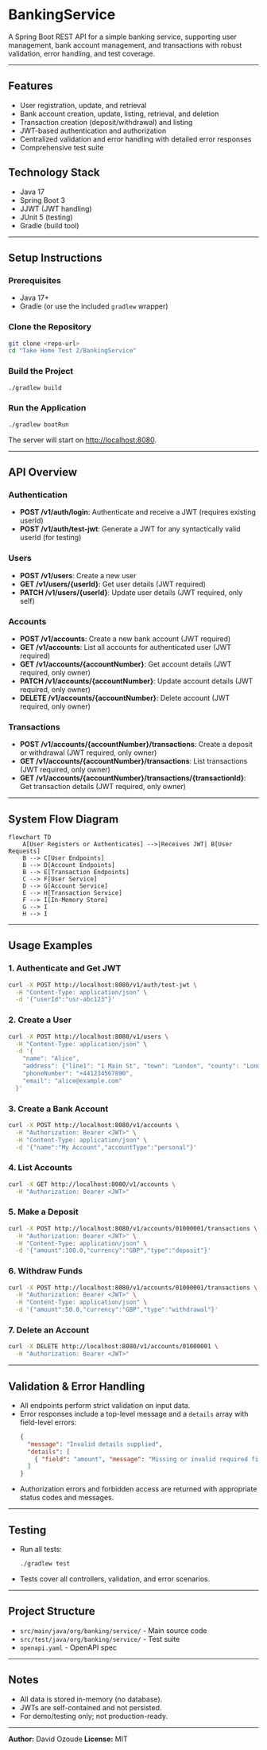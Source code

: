 # BankingService

A Spring Boot REST API for a simple banking service, supporting user management, bank account management, and transactions with robust validation, error handling, and test coverage.

---

## Features
- User registration, update, and retrieval
- Bank account creation, update, listing, retrieval, and deletion
- Transaction creation (deposit/withdrawal) and listing
- JWT-based authentication and authorization
- Centralized validation and error handling with detailed error responses
- Comprehensive test suite

## Technology Stack
- Java 17
- Spring Boot 3
- JJWT (JWT handling)
- JUnit 5 (testing)
- Gradle (build tool)

---

## Setup Instructions

### Prerequisites
- Java 17+
- Gradle (or use the included `gradlew` wrapper)

### Clone the Repository
```sh
git clone <repo-url>
cd "Take Home Test 2/BankingService"
```

### Build the Project
```sh
./gradlew build
```

### Run the Application
```sh
./gradlew bootRun
```
The server will start on [http://localhost:8080](http://localhost:8080).

---

## API Overview

### Authentication
- **POST /v1/auth/login**: Authenticate and receive a JWT (requires existing userId)
- **POST /v1/auth/test-jwt**: Generate a JWT for any syntactically valid userId (for testing)

### Users
- **POST /v1/users**: Create a new user
- **GET /v1/users/{userId}**: Get user details (JWT required)
- **PATCH /v1/users/{userId}**: Update user details (JWT required, only self)

### Accounts
- **POST /v1/accounts**: Create a new bank account (JWT required)
- **GET /v1/accounts**: List all accounts for authenticated user (JWT required)
- **GET /v1/accounts/{accountNumber}**: Get account details (JWT required, only owner)
- **PATCH /v1/accounts/{accountNumber}**: Update account details (JWT required, only owner)
- **DELETE /v1/accounts/{accountNumber}**: Delete account (JWT required, only owner)

### Transactions
- **POST /v1/accounts/{accountNumber}/transactions**: Create a deposit or withdrawal (JWT required, only owner)
- **GET /v1/accounts/{accountNumber}/transactions**: List transactions (JWT required, only owner)
- **GET /v1/accounts/{accountNumber}/transactions/{transactionId}**: Get transaction details (JWT required, only owner)

---

## System Flow Diagram

```mermaid
flowchart TD
    A[User Registers or Authenticates] -->|Receives JWT| B[User Requests]
    B --> C[User Endpoints]
    B --> D[Account Endpoints]
    B --> E[Transaction Endpoints]
    C --> F[User Service]
    D --> G[Account Service]
    E --> H[Transaction Service]
    F --> I[In-Memory Store]
    G --> I
    H --> I
```

---

## Usage Examples

### 1. Authenticate and Get JWT
```sh
curl -X POST http://localhost:8080/v1/auth/test-jwt \
  -H "Content-Type: application/json" \
  -d '{"userId":"usr-abc123"}'
```

### 2. Create a User
```sh
curl -X POST http://localhost:8080/v1/users \
  -H "Content-Type: application/json" \
  -d '{
    "name": "Alice",
    "address": {"line1": "1 Main St", "town": "London", "county": "London", "postcode": "E1 6AN"},
    "phoneNumber": "+441234567890",
    "email": "alice@example.com"
  }'
```

### 3. Create a Bank Account
```sh
curl -X POST http://localhost:8080/v1/accounts \
  -H "Authorization: Bearer <JWT>" \
  -H "Content-Type: application/json" \
  -d '{"name":"My Account","accountType":"personal"}'
```

### 4. List Accounts
```sh
curl -X GET http://localhost:8080/v1/accounts \
  -H "Authorization: Bearer <JWT>"
```

### 5. Make a Deposit
```sh
curl -X POST http://localhost:8080/v1/accounts/01000001/transactions \
  -H "Authorization: Bearer <JWT>" \
  -H "Content-Type: application/json" \
  -d '{"amount":100.0,"currency":"GBP","type":"deposit"}'
```

### 6. Withdraw Funds
```sh
curl -X POST http://localhost:8080/v1/accounts/01000001/transactions \
  -H "Authorization: Bearer <JWT>" \
  -H "Content-Type: application/json" \
  -d '{"amount":50.0,"currency":"GBP","type":"withdrawal"}'
```

### 7. Delete an Account
```sh
curl -X DELETE http://localhost:8080/v1/accounts/01000001 \
  -H "Authorization: Bearer <JWT>"
```

---

## Validation & Error Handling
- All endpoints perform strict validation on input data.
- Error responses include a top-level message and a `details` array with field-level errors:
  ```json
  {
    "message": "Invalid details supplied",
    "details": [
      { "field": "amount", "message": "Missing or invalid required field: amount", "type": "missing" }
    ]
  }
  ```
- Authorization errors and forbidden access are returned with appropriate status codes and messages.

---

## Testing
- Run all tests:
  ```sh
  ./gradlew test
  ```
- Tests cover all controllers, validation, and error scenarios.

---

## Project Structure
- `src/main/java/org/banking/service/` - Main source code
- `src/test/java/org/banking/service/` - Test suite
- `openapi.yaml` - OpenAPI spec

---

## Notes
- All data is stored in-memory (no database).
- JWTs are self-contained and not persisted.
- For demo/testing only; not production-ready.

---

**Author:** David Ozoude
**License:** MIT
